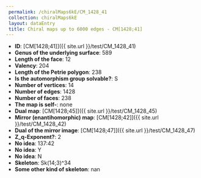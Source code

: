 ```yaml
--- 
 permalink: /chiralMaps6kE/CM_1428_41 
 collection: chiralMaps6kE
 layout: dataEntry
 title: Chiral maps up to 6000 edges - CM[1428;41]
---
```


- **ID**: [CM[1428;41]]({{ site.url }}/test/CM_1428_41)
- **Genus of the underlying surface**: 589
- **Length of the face**: 12
- **Valency**: 204
- **Length of the Petrie polygon**: 238
- **Is the automorphism group solvable?**: S
- **Number of vertices**: 14
- **Number of edges**: 1428
- **Number of faces**: 238
- **The map is self-**: none
- **Dual map**: [CM[1428;45]]({{ site.url }}/test/CM_1428_45)
- **Mirror (enantihomorphic) map**: [CM[1428;42]]({{ site.url }}/test/CM_1428_42)
- **Dual of the mirror image**: [CM[1428;47]]({{ site.url }}/test/CM_1428_47)
- **Z_q-Exponent?**: 2
- **No idea**:  137:42
- **No idea**: Y
- **No idea**: N
- **Skeleton**: Sk(14;3)^34
- **Some other kind of skeleton**: nan

